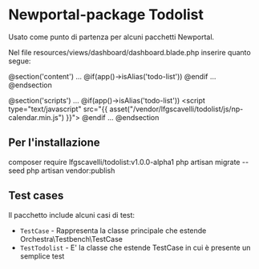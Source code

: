 # Newportal-package Todolist

Usato come punto di partenza per alcuni pacchetti Newportal.

Nel file resources/views/dashboard/dashboard.blade.php inserire quanto segue:

@section('content')
    ...
    @if(app()->isAlias('todo-list'))
        <app-component></app-component>
    @endif
    ...
@endsection

@section('scripts')
    ...
	@if(app()->isAlias('todo-list'))
		<!-- js Calendar -->
		<script type="text/javascript" src="{{ asset("/vendor/lfgscavelli/todolist/js/np-calendar.min.js") }}"></script>
	@endif
	...
@endsection


Per l'installazione
-------------------

composer require lfgscavelli/todolist:v1.0.0-alpha1
php artisan migrate --seed
php artisan vendor:publish


Test cases
----------

Il pacchetto include alcuni casi di test:

* `TestCase` - Rappresenta la classe principale che estende Orchestra\Testbench\TestCase 
* `TestTodolist` - E' la classe che estende TestCase in cui è presente un semplice test